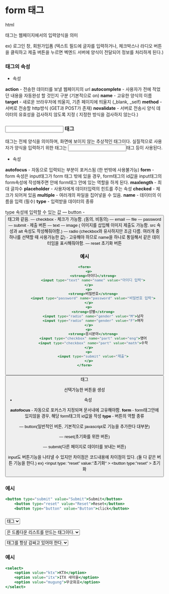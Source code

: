 # form 태그

html <form>태그는 웹페이지에서의 입력양식을 의미

ex) 로그인 창, 회원가입폼 (텍스트 필드에 글자를 입력하거나, 체크박스나 라디오 버튼을 클릭하고 제출 버튼을 누르면 벡엔드 서버에 양식이 전달되어 정보를 처리하게 된다.)

### <form> 태그의 속성

- 속성

**action** - 전송한 데이터를 보낼 웹페이지의 url
**autocomplete** - 사용자가 전에 적었던 내용을 자동완성 할 것인지 구분 (기본적으로 on)
**name** - 고유한 양식의 이름
**target** - 새로운 브라우저에 띄울지, 기존 페이지에 띄울지 (_blank, _self)
**method** - 서버로 전송할 http방식 (GET과 POST가 존재)
**novalidate** - 서버로 전송시 양식 데이터의 유효성을 검사하지 않도록 지정 ( 지정한 방식을 검사하지 않는다.)

### <input> 태그

<form>태그는 전체 양식을 의미하며, 화면에 보이지 않는 추상적인 태그이다. 실질적으로 사용자가 양식을 입력하기 위한 태그는 <input>태그 등이 사용된다.

- 속성

**autofocus** - 자동으로 입력되는 부분이 포커스됨 (한 번밖에 사용불가능)
**form** - form 속성은 input태그가 form 태그 밖에 있을 경우, form태그의 id값을 input태그의 form속성에 작성해주면 안에 form태그 안에 있는 역할을 하게 된다.
**maxlength** - 최대 글자수
**placeholder** - 사용자에게 데이터입력의 힌트를 주는 속성
**checked** - 체크가 되어져 있음
**multiple** - 여러개의 파일을 집어넣을 수 있음.
**name** - 데이터의 이름을 입력 (필수)
**type** - 입력받을 데이터의 종류

type 속성에 입력할 수 있는 값
— button - <button>태그와 같음.
— checkbox - 체크가 가능함. (동의, 비동의)
— email
— file
— password
— submit - 제출 버튼
— text
— image ( 이미지를 삽입해 이미지 제출도 가능함. src 속성과 alt 속성도 작성해줘야함.)
— radio (checkbox와 유사하지만 조금 다름. 여러개 중 하나를 선택할 때 사용가능한 값) - 고유해야 하므로 name을 하나로 통일해서 같은 데이터임을 표시해줘야함.
— reset 초기화 버튼

### 예시

```jsx
<form>
	<p>
		<strong>아이디</strong>
		<input type="text" name="name" value="아이디 입력">
	</p>
	<p>
		<strong>비밀번호</strong>
		<input type="password" name="password" value="비밀번호 입력">
	</p>
	<p>
		<strong>성별</strong>
		<input type="radio" name="gender" value="M">남자
		<input type="radio" name="gender" value="F">여자
	</p>
	<p>
		<strong>응시분야</strong>
		<input type="checkbox" name="part" value="eng">영어
		<input type="checkbox" name="part" value="math">수학
	</p>
	<p>
		<input type="submit" value="제출">
	</p>
</form>
```

### <button> 태그

선택가능한 버튼을 생성

- 속성

**autofocus** - 자동으로 포커스가 지정되며 문서내에 고유해야함.
**form** - form태그안에 있지않을 경우, 해당 form태그의 id값을 작성
**type** - 버튼의 역할 종류

— button(일반적인 버튼, 기본적으로 javascript로 기능을 추가한다 대부분)

— reset(초기화를 위한 버튼)

— submit(다른 페이지로 데이터를 보내는 버튼)

input도 버튼기능을 나타낼 수 있지만 차이점은 코드내용에 차이점이 있다. (둘 다 같은 버튼 기능을 한다.)
ex) <input type: “reset”  value:”초기화" >
<button type:”reset” > 초기화 </button>

### 예시

```jsx
<button type="submit" value="Submit">Submit</button>
    <button type="reset" value="Reset">Reset</button>
    <button type="button" value="Button">click</button>
```

### <select>,<option>태그

<select> 및 <option>은 드롭다운 리스트를 만드는 태그이다.

<select>태그는 <option>태그를 항상 감싸고 있어야 한다.

### 예시

```jsx
<select>
	<option value="ktx">KTX</option>
	<option value="itx">ITX 새마을</option>
	<option value="mugung">무궁화호</option>
</select>
```